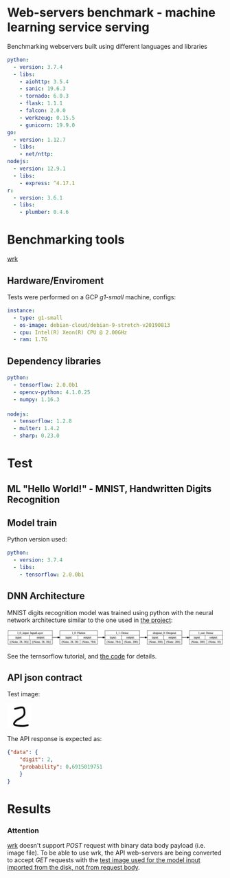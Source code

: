 # Web-servers benchmark - machine learning service serving

Benchmarking webservers built using different languages and libraries

```yaml
python:
  - version: 3.7.4
  - libs:
    - aiohttp: 3.5.4
    - sanic: 19.6.3
    - tornado: 6.0.3
    - flask: 1.1.1
    - falcon: 2.0.0
    - werkzeug: 0.15.5
    - gunicorn: 19.9.0
go: 
  - version: 1.12.7
  - libs: 
    - net/nttp: 
nodejs:
  - version: 12.9.1
  - libs: 
    - express: ^4.17.1
r:
  - version: 3.6.1
  - libs:
    - plumber: 0.4.6
```

# Benchmarking tools

<a href="https://github.com/wg/wrk/" target="_blank">wrk</a>

## Hardware/Enviroment

Tests were performed on a GCP <em>g1-small</em> machine, configs:

```yaml
instance:
  - type: g1-small
  - os-image: debian-cloud/debian-9-stretch-v20190813
  - cpu: Intel(R) Xeon(R) CPU @ 2.00GHz
  - ram: 1.7G
```

## Dependency libraries

``` yaml
python:
  - tensorflow: 2.0.0b1
  - opencv-python: 4.1.0.25
  - numpy: 1.16.3
  
nodejs:
  - tensorflow: 1.2.8
  - multer: 1.4.2
  - sharp: 0.23.0
```

# Test

## ML "Hello World!" - <a hreg="https://en.wikipedia.org/wiki/MNIST_database" target="_blank">MNIST</a>, Handwritten Digits Recognition

## Model train

 Python version used:

```yaml
python:
  - version: 3.7.4
  - libs:
    - tensorflow: 2.0.0b1
```

## DNN Architecture

MNIST digits recognition model was trained using python with the neural network architecture similar to the one used in <a href="http://myselph.de/neuralNet.html" target="_blank">the project</a>:

![MNIST model architecture](mnist/dnn/model/model_architecture.png)

See the <a hreg="https://www.tensorflow.org/beta/tutorials/keras/basic_classification" target="_blank">ternsorflow tutorial</a>, and [the code](mnist/dnn/train_run.py) for details. 

## API json contract

Test image:

![Test image](mnist/test_2.jpeg)

The API response is expected as:

```json
{"data": {
    "digit": 2,
    "probability": 0.6915019751
    }
}
```

# Results

### Attention

<a href="https://github.com/wg/wrk/" target="_blank">wrk</a> doesn't support <em>POST</em> request with binary data body payload (i.e. image file). To be able to use wrk, the API web-servers are being converted to accept <em>GET</em> requests with the <u>test image used for the model input imported from the disk, not from request body</u>.

